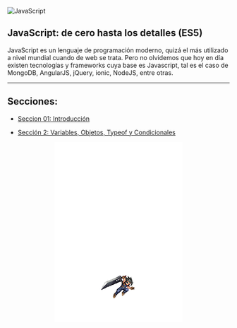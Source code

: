 ![JavaScript](https://img.shields.io/badge/javascript-%23323330.svg?style=for-the-badge&logo=javascript&logoColor=%23F7DF1E)

## JavaScript: de cero hasta los detalles (ES5)

JavaScript es un lenguaje de programación moderno, quizá el más utilizado a nivel mundial cuando de web se trata. Pero no olvidemos que hoy en día existen tecnologías y frameworks cuya base es Javascript, tal es el caso de MongoDB, AngularJS, jQuery, ionic, NodeJS, entre otras.

---

## Secciones:
- [Seccion 01: Introducción](Secciones/01)

- [Sección 2: Variables, Objetos, Typeof y Condicionales](Secciones/02)

<div align="center">
<img src="img/207001107 Dance.gif">
</div>